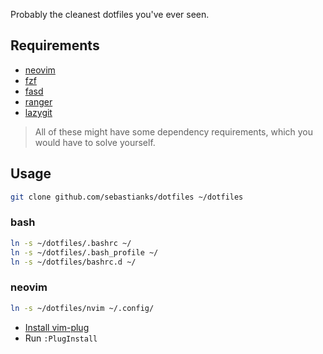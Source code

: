 Probably the cleanest dotfiles you've ever seen.

## Requirements

- [neovim](https://github.com/neovim/neovim)
- [fzf](https://github.com/junegunn/fzf)
- [fasd](https://github.com/clvv/fasd)
- [ranger](https://github.com/ranger/ranger)
- [lazygit](https://github.com/jesseduffield/lazygit)

> All of these might have some dependency requirements, which you would have to solve yourself.

## Usage

```bash
git clone github.com/sebastianks/dotfiles ~/dotfiles
```

### bash

```bash
ln -s ~/dotfiles/.bashrc ~/
ln -s ~/dotfiles/.bash_profile ~/
ln -s ~/dotfiles/bashrc.d ~/
```

### neovim

```bash
ln -s ~/dotfiles/nvim ~/.config/
```

- [Install vim-plug](https://github.com/junegunn/vim-plug)
- Run `:PlugInstall`
